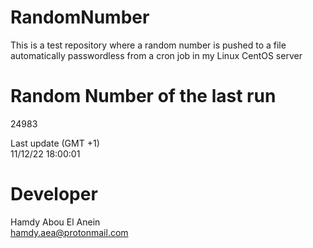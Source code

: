 # RandomNumber    
This is a test repository where a random number is pushed to a file automatically passwordless from a cron job in my Linux CentOS server    
# Random Number of the last run   
24983
      
Last update (GMT +1)    
11/12/22 18:00:01
# Developer    
Hamdy Abou El Anein   
hamdy.aea@protonmail.com
